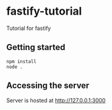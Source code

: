# fastify-tutorial

Tutorial for fastify

## Getting started

```
npm install
node .
```

## Accessing the server

Server is hosted at http://127.0.0.1:3000